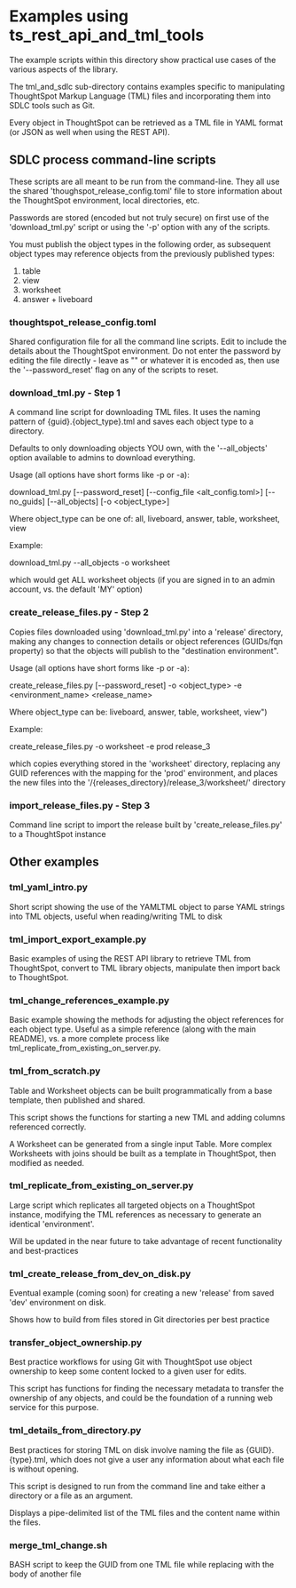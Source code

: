 # Examples using ts_rest_api_and_tml_tools

The example scripts within this directory show practical use cases of the various aspects of the library. 

The tml_and_sdlc sub-directory contains examples specific to manipulating ThoughtSpot Markup Language (TML) files and incorporating them into SDLC tools such as Git.

Every object in ThoughtSpot can be retrieved as a TML file in YAML format (or JSON as well when using the REST API). 

## SDLC process command-line scripts
These scripts are all meant to be run from the command-line. They all use the shared 'thoughspot_release_config.toml' file to store information about the ThoughtSpot environment, local directories, etc.

Passwords are stored (encoded but not truly secure) on first use of the 'download_tml.py' script or using the '-p' option with any of the scripts.

You must publish the object types in the following order, as subsequent object types may reference objects from the previously published types:

1. table
2. view
3. worksheet
4. answer + liveboard

### thoughtspot_release_config.toml
Shared configuration file for all the command line scripts. Edit to include the details about the ThoughtSpot environment. Do not enter the password by editing the file directly - leave as "" or whatever it is encoded as, then use the '--password_reset' flag on any of the scripts to reset.

### download_tml.py - Step 1
A command line script for downloading TML files. It uses the naming pattern of {guid}.{object_type}.tml and saves each object type to a directory.

Defaults to only downloading objects YOU own, with the '--all_objects' option available to admins to download everything.

Usage (all options have short forms like -p or -a): 

download_tml.py [--password_reset] [--config_file <alt_config.toml>] [--no_guids] [--all_objects] [-o <object_type>] 



Where object_type can be one of: all, liveboard, answer, table, worksheet, view

Example:

download_tml.py --all_objects -o worksheet

which would get ALL worksheet objects (if you are signed in to an admin account, vs. the default 'MY' option)

### create_release_files.py - Step 2
Copies files downloaded using 'download_tml.py' into a 'release' directory, making any changes to connection details or object references (GUIDs/fqn property) so that the objects will publish to the "destination environment".

Usage (all options have short forms like -p or -a): 

create_release_files.py [--password_reset] -o <object_type> -e <environment_name> <release_name>

Where object_type can be: liveboard, answer, table, worksheet, view")

Example:

create_release_files.py -o worksheet -e prod release_3

which copies everything stored in the 'worksheet' directory, replacing any GUID references with the mapping for the 'prod' environment, and places the new files into the '/{releases_directory}/release_3/worksheet/' directory

### import_release_files.py - Step 3
Command line script to import the release built by 'create_release_files.py' to a ThoughtSpot instance

## Other examples

### tml_yaml_intro.py 
Short script showing the use of the YAMLTML object to parse YAML strings into TML objects, useful when reading/writing TML to disk

### tml_import_export_example.py
Basic examples of using the REST API library to retrieve TML from ThoughtSpot, convert to TML library objects, manipulate then import back to ThoughtSpot.

### tml_change_references_example.py
Basic example showing the methods for adjusting the object references for each object type. Useful as a simple reference (along with the main README), vs. a more complete process like tml_replicate_from_existing_on_server.py.  

### tml_from_scratch.py
Table and Worksheet objects can be built programmatically from a base template, then published and shared.

This script shows the functions for starting a new TML and adding columns referenced correctly. 

A Worksheet can be generated from a single input Table. More complex Worksheets with joins should be built as a template in ThoughtSpot, then modified as needed.

### tml_replicate_from_existing_on_server.py
Large script which replicates all targeted objects on a ThoughtSpot instance, modifying the TML references as necessary to generate an identical 'environment'.

Will be updated in the near future to take advantage of recent functionality and best-practices

### tml_create_release_from_dev_on_disk.py
Eventual example (coming soon) for creating a new 'release' from saved 'dev' environment on disk. 

Shows how to build from files stored in Git directories per best practice

### transfer_object_ownership.py
Best practice workflows for using Git with ThoughtSpot use object ownership to keep some content locked to a given user for edits. 

This script has functions for finding the necessary metadata to transfer the ownership of any objects, and could be the foundation of a running web service for this purpose. 

### tml_details_from_directory.py
Best practices for storing TML on disk involve naming the file as {GUID}.{type}.tml, which does not give a user any information about what each file is without opening.

This script is designed to run from the command line and take either a directory or a file as an argument. 

Displays a pipe-delimited list of the TML files and the content name within the files.

### merge_tml_change.sh
BASH script to keep the GUID from one TML file while replacing with the body of another file


